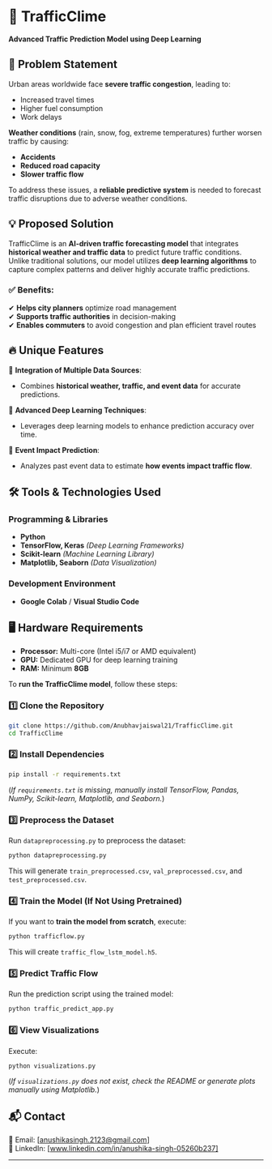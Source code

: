 
# 🚦 TrafficClime  

**Advanced Traffic Prediction Model using Deep Learning**  

## 📌 Problem Statement  
Urban areas worldwide face **severe traffic congestion**, leading to:  
- Increased travel times  
- Higher fuel consumption  
- Work delays  

**Weather conditions** (rain, snow, fog, extreme temperatures) further worsen traffic by causing:  
- **Accidents**  
- **Reduced road capacity**  
- **Slower traffic flow**  

To address these issues, a **reliable predictive system** is needed to forecast traffic disruptions due to adverse weather conditions.  

## 💡 Proposed Solution  
TrafficClime is an **AI-driven traffic forecasting model** that integrates **historical weather and traffic data** to predict future traffic conditions. Unlike traditional solutions, our model utilizes **deep learning algorithms** to capture complex patterns and deliver highly accurate traffic predictions.  

### ✅ Benefits:  
✔ **Helps city planners** optimize road management  
✔ **Supports traffic authorities** in decision-making  
✔ **Enables commuters** to avoid congestion and plan efficient travel routes  

## 🔥 Unique Features  
🔹 **Integration of Multiple Data Sources**:  
- Combines **historical weather, traffic, and event data** for accurate predictions.  

🔹 **Advanced Deep Learning Techniques**:  
- Leverages deep learning models to enhance prediction accuracy over time.  

🔹 **Event Impact Prediction**:  
- Analyzes past event data to estimate **how events impact traffic flow**.  

## 🛠️ Tools & Technologies Used  
### **Programming & Libraries**  
- **Python**  
- **TensorFlow, Keras** *(Deep Learning Frameworks)*  
- **Scikit-learn** *(Machine Learning Library)*  
- **Matplotlib, Seaborn** *(Data Visualization)*  

### **Development Environment**  
- **Google Colab** / **Visual Studio Code**  

## 🖥️ Hardware Requirements  
- **Processor:** Multi-core (Intel i5/i7 or AMD equivalent)  
- **GPU:** Dedicated GPU for deep learning training  
- **RAM:** Minimum **8GB**  

To **run the TrafficClime model**, follow these steps:  

### **1️⃣ Clone the Repository**  
```bash
git clone https://github.com/Anubhavjaiswal21/TrafficClime.git
cd TrafficClime
```  

### **2️⃣ Install Dependencies**  
```bash
pip install -r requirements.txt
```  
(*If `requirements.txt` is missing, manually install TensorFlow, Pandas, NumPy, Scikit-learn, Matplotlib, and Seaborn.*)  

### **3️⃣ Preprocess the Dataset**  
Run `datapreprocessing.py` to preprocess the dataset:  
```bash
python datapreprocessing.py
```  
This will generate `train_preprocessed.csv`, `val_preprocessed.csv`, and `test_preprocessed.csv`.  

### **4️⃣ Train the Model (If Not Using Pretrained)**  
If you want to **train the model from scratch**, execute:  
```bash
python trafficflow.py
```  
This will create `traffic_flow_lstm_model.h5`.  

### **5️⃣ Predict Traffic Flow**  
Run the prediction script using the trained model:  
```bash
python traffic_predict_app.py
```  

### **6️⃣ View Visualizations**  
Execute:  
```bash
python visualizations.py
```  
(*If `visualizations.py` does not exist, check the README or generate plots manually using Matplotlib.*)  

## 📬 Contact  
📧 Email: [anushikasingh.2123@gmail.com]  
🔗 LinkedIn: [www.linkedin.com/in/anushika-singh-05260b237]  

---
